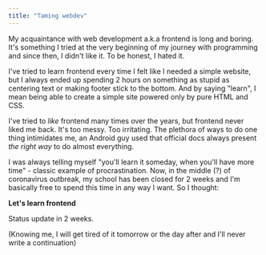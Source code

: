```yaml
---
title: "Taming webdev"
---
```


My acquaintance with web development a.k.a frontend is long and boring. It's
something I tried at the very beginning of my journey with programming and since
then, I didn't like it. To be honest, I hated it.

I've tried to learn frontend every time I felt like I needed a simple website,
but I always ended up spending 2 hours on something as stupid as centering text
or making footer stick to the bottom. And by saying "learn", I mean being able
to create a simple site powered only by pure HTML and CSS.

I've tried to _like_ frontend many times over the years, but frontend never
liked me back. It's too messy. Too irritating. The plethora of ways to do one
thing intimidates me, an Android guy used that official docs always present _the
right way_ to do almost everything.

I was always telling myself "you'll learn it someday, when you'll have more
time" - classic example of procrastination. Now, in the middle (?) of
coronavirus outbreak, my school has been closed for 2 weeks and I'm basically
free to spend this time in any way I want. So I thought:

**Let's learn frontend**

Status update in 2 weeks.

(Knowing me, I will get tired of it tomorrow or the day after and I'll never
write a continuation)
